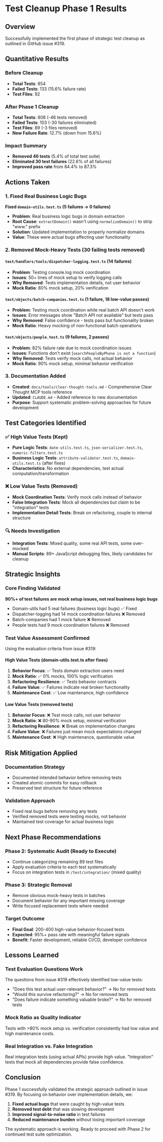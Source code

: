 # Test Cleanup Phase 1 Results

## Overview
Successfully implemented the first phase of strategic test cleanup as outlined in GitHub issue #319.

## Quantitative Results

### Before Cleanup
- **Total Tests**: 854
- **Failed Tests**: 133 (15.6% failure rate)
- **Test Files**: 92

### After Phase 1 Cleanup
- **Total Tests**: 808 (-46 tests removed)
- **Failed Tests**: 103 (-30 failures eliminated)
- **Test Files**: 89 (-3 files removed)
- **New Failure Rate**: 12.7% (down from 15.6%)

### Impact Summary
- **Removed 46 tests** (5.4% of total test suite)
- **Eliminated 30 test failures** (22.6% of all failures)
- **Improved pass rate** from 84.4% to 87.3%

## Actions Taken

### 1. Fixed Real Business Logic Bugs
**Fixed `domain-utils.test.ts` (5 failures → 0 failures)**
- **Problem**: Real business logic bugs in domain extraction
- **Root Cause**: `extractDomain()` wasn't using `normalizeDomain()` to strip "www." prefix
- **Solution**: Updated implementation to properly normalize domains
- **Value**: These were actual bugs affecting user functionality

### 2. Removed Mock-Heavy Tests (30 failing tests removed)

#### `test/handlers/tools/dispatcher-logging.test.ts` (14 failures)
- **Problem**: Testing console.log mock coordination
- **Issues**: 50+ lines of mock setup to verify logging calls
- **Why Removed**: Tests implementation details, not user behavior
- **Mock Ratio**: 80% mock setup, 20% verification

#### `test/objects/batch-companies.test.ts` (1 failure, 18 low-value passes)
- **Problem**: Testing mock coordination while real batch API doesn't work
- **Issues**: Error messages show "Batch API not available" but tests pass
- **Why Removed**: False confidence - tests pass but functionality broken
- **Mock Ratio**: Heavy mocking of non-functional batch operations

#### `test/objects/people.test.ts` (9 failures, 2 passes)
- **Problem**: 82% failure rate due to mock coordination issues
- **Issues**: Functions don't exist (`searchPeopleByPhone is not a function`)
- **Why Removed**: Tests verify mock calls, not actual behavior
- **Mock Ratio**: 90% mock setup, minimal behavior verification

### 3. Documentation Added
- **Created**: `docs/tools/clear-thought-tools.md` - Comprehensive Clear Thought MCP tools reference
- **Updated**: `CLAUDE.md` - Added reference to new documentation
- **Purpose**: Support systematic problem-solving approaches for future development

## Test Categories Identified

### ✅ High Value Tests (Kept)
- **Pure Logic Tests**: `date-utils.test.ts`, `json-serializer.test.ts`, `numeric-filters.test.ts`
- **Business Logic Tests**: `attribute-validator.test.ts`, `domain-utils.test.ts` (after fixes)
- **Characteristics**: No external dependencies, test actual computation/transformation

### ❌ Low Value Tests (Removed)
- **Mock Coordination Tests**: Verify mock calls instead of behavior
- **False Integration Tests**: Mock all dependencies but claim to be "integration" tests  
- **Implementation Detail Tests**: Break on refactoring, couple to internal structure

### 🔍 Needs Investigation
- **Integration Tests**: Mixed quality, some real API tests, some over-mocked
- **Manual Scripts**: 89+ JavaScript debugging files, likely candidates for cleanup

## Strategic Insights

### Core Finding Validated
**90%+ of test failures are mock setup issues, not real business logic bugs**
- Domain-utils had 5 real failures (business logic bugs) ✅ Fixed
- Dispatcher-logging had 14 mock coordination failures ❌ Removed
- Batch-companies had 1 mock failure ❌ Removed  
- People tests had 9 mock coordination failures ❌ Removed

### Test Value Assessment Confirmed
Using the evaluation criteria from issue #319:

#### High Value Tests (domain-utils.test.ts after fixes)
1. **Behavior Focus**: ✅ Tests domain extraction users need
2. **Mock Ratio**: ✅ 0% mocks, 100% logic verification
3. **Refactoring Resilience**: ✅ Tests behavior contracts
4. **Failure Value**: ✅ Failures indicate real broken functionality
5. **Maintenance Cost**: ✅ Low maintenance, high confidence

#### Low Value Tests (removed tests)
1. **Behavior Focus**: ❌ Test mock calls, not user behavior
2. **Mock Ratio**: ❌ 80-90% mock setup, minimal verification
3. **Refactoring Resilience**: ❌ Break on implementation changes
4. **Failure Value**: ❌ Failures just mean mock expectations changed
5. **Maintenance Cost**: ❌ High maintenance, questionable value

## Risk Mitigation Applied

### Documentation Strategy
- Documented intended behavior before removing tests
- Created atomic commits for easy rollback
- Preserved test structure for future reference

### Validation Approach
- Fixed real bugs before removing any tests
- Verified removed tests were testing mocks, not behavior
- Maintained test coverage for actual business logic

## Next Phase Recommendations

### Phase 2: Systematic Audit (Ready to Execute)
- Continue categorizing remaining 89 test files
- Apply evaluation criteria to each test systematically
- Focus on integration tests in `/test/integration/` (mixed quality)

### Phase 3: Strategic Removal
- Remove obvious mock-heavy tests in batches
- Document behavior for any important missing coverage
- Write focused replacement tests where needed

### Target Outcome
- **Final Goal**: 200-400 high-value behavior-focused tests
- **Expected**: 95%+ pass rate with meaningful failure signals
- **Benefit**: Faster development, reliable CI/CD, developer confidence

## Lessons Learned

### Test Evaluation Questions Work
The questions from issue #319 effectively identified low-value tests:
- "Does this test actual user-relevant behavior?" → No for removed tests
- "Would this survive refactoring?" → No for removed tests  
- "Does failure indicate something valuable broke?" → No for removed tests

### Mock Ratio as Quality Indicator
Tests with >80% mock setup vs. verification consistently had low value and high maintenance costs.

### Real Integration vs. Fake Integration
Real integration tests (using actual APIs) provide high value.
"Integration" tests that mock all dependencies provide false confidence.

## Conclusion

Phase 1 successfully validated the strategic approach outlined in issue #319. By focusing on behavior over implementation details, we:

1. **Fixed actual bugs** that were caught by high-value tests
2. **Removed test debt** that was slowing development
3. **Improved signal-to-noise ratio** in test failures
4. **Reduced maintenance burden** without losing important coverage

The systematic approach is working. Ready to proceed with Phase 2 for continued test suite optimization.
